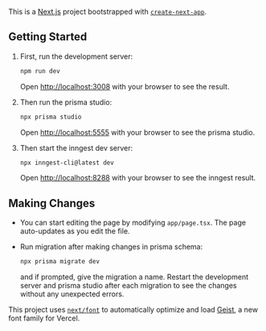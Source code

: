 This is a [Next.js](https://nextjs.org) project bootstrapped with [`create-next-app`](https://nextjs.org/docs/app/api-reference/cli/create-next-app).

## Getting Started

1. First, run the development server:

    ```bash
    npm run dev
    ```

    Open [http://localhost:3008](http://localhost:3008) with your browser to see the result.

2. Then run the prisma studio:

    ```bash
    npx prisma studio
    ```

    Open [http://localhost:5555](http://localhost:5555) with your browser to see the prisma studio.

3. Then start the inngest dev server:

    ```bash
    npx inngest-cli@latest dev
    ```

    Open [http://localhost:8288](http://localhost:8288) with your browser to see the inngest result.

## Making Changes

- You can start editing the page by modifying `app/page.tsx`. The page auto-updates as you edit the file.

- Run migration after making changes in prisma schema:

    ```bash
    npx prisma migrate dev
    ```

    and if prompted, give the migration a name. Restart the development server and prisma studio after each migration to see the changes without any unexpected errors.

This project uses [`next/font`](https://nextjs.org/docs/app/building-your-application/optimizing/fonts) to automatically optimize and load [Geist](https://vercel.com/font), a new font family for Vercel.
